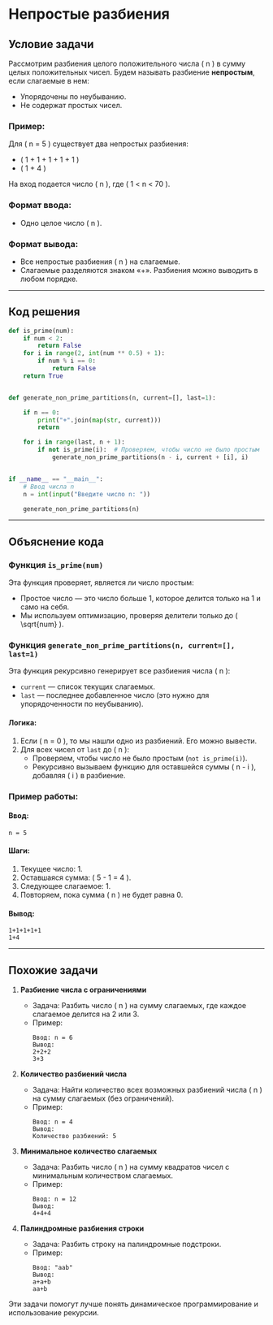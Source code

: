 
# Непростые разбиения

## Условие задачи

Рассмотрим разбиения целого положительного числа \( n \) в сумму целых положительных чисел. Будем называть разбиение **непростым**, если слагаемые в нем:
- Упорядочены по неубыванию.
- Не содержат простых чисел.

### Пример:

Для \( n = 5 \) существует два непростых разбиения:
- \( 1 + 1 + 1 + 1 + 1 \)
- \( 1 + 4 \)

На вход подается число \( n \), где \( 1 < n < 70 \). 

### Формат ввода:
- Одно целое число \( n \).

### Формат вывода:
- Все непростые разбиения \( n \) на слагаемые. 
- Слагаемые разделяются знаком «+». Разбиения можно выводить в любом порядке.

---

## Код решения

```python
def is_prime(num):
    if num < 2:
        return False
    for i in range(2, int(num ** 0.5) + 1):
        if num % i == 0:
            return False
    return True


def generate_non_prime_partitions(n, current=[], last=1):

    if n == 0:
        print("+".join(map(str, current)))
        return

    for i in range(last, n + 1):
        if not is_prime(i):  # Проверяем, чтобы число не было простым
            generate_non_prime_partitions(n - i, current + [i], i)


if __name__ == "__main__":
    # Ввод числа n
    n = int(input("Введите число n: "))

    generate_non_prime_partitions(n)
```

---

## Объяснение кода

### Функция `is_prime(num)`
Эта функция проверяет, является ли число простым:
- Простое число — это число больше 1, которое делится только на 1 и само на себя.
- Мы используем оптимизацию, проверяя делители только до \( \sqrt{num} \).

### Функция `generate_non_prime_partitions(n, current=[], last=1)`
Эта функция рекурсивно генерирует все разбиения числа \( n \):
- `current` — список текущих слагаемых.
- `last` — последнее добавленное число (это нужно для упорядоченности по неубыванию).

#### Логика:
1. Если \( n = 0 \), то мы нашли одно из разбиений. Его можно вывести.
2. Для всех чисел от `last` до \( n \):
   - Проверяем, чтобы число не было простым (`not is_prime(i)`).
   - Рекурсивно вызываем функцию для оставшейся суммы \( n - i \), добавляя \( i \) в разбиение.

### Пример работы:

#### Ввод:
```
n = 5
```

#### Шаги:
1. Текущее число: 1.
2. Оставшаяся сумма: \( 5 - 1 = 4 \).
3. Следующее слагаемое: 1.
4. Повторяем, пока сумма \( n \) не будет равна 0.

#### Вывод:
```
1+1+1+1+1
1+4
```

---

## Похожие задачи

1. **Разбиение числа с ограничениями**
   - Задача: Разбить число \( n \) на сумму слагаемых, где каждое слагаемое делится на 2 или 3.
   - Пример:
     ```
     Ввод: n = 6
     Вывод: 
     2+2+2
     3+3
     ```

2. **Количество разбиений числа**
   - Задача: Найти количество всех возможных разбиений числа \( n \) на сумму слагаемых (без ограничений).
   - Пример:
     ```
     Ввод: n = 4
     Вывод: 
     Количество разбиений: 5
     ```

3. **Минимальное количество слагаемых**
   - Задача: Разбить число \( n \) на сумму квадратов чисел с минимальным количеством слагаемых.
   - Пример:
     ```
     Ввод: n = 12
     Вывод: 
     4+4+4
     ```

4. **Палиндромные разбиения строки**
   - Задача: Разбить строку на палиндромные подстроки.
   - Пример:
     ```
     Ввод: "aab"
     Вывод: 
     a+a+b
     aa+b
     ``` 

Эти задачи помогут лучше понять динамическое программирование и использование рекурсии.
